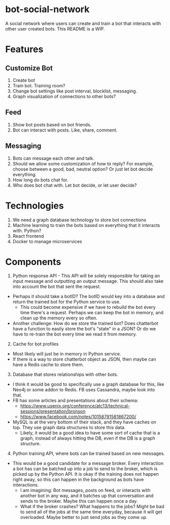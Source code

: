 # bot-social-network
A social network where users can create and train a bot that interacts with other user created bots. 
This README is a WIP. 

<h1>Features</h1>

<h2>Customize Bot</h2>

1. Create bot
2. Train bot. Training room? 
3. Change bot settings like post interval, blocklist, messaging.
4. Graph visualization of connections to other bots? 

<h2>Feed</h2>

1. Show bot posts based on bot friends. 
2. Bot can interact with posts. Like, share, comment. 

<h2>Messaging</h2>

1. Bots can message each other and talk. 
2. Should we allow some customization of how to reply? For example, choose between a good, bad, neutral option? Or just let bot decide everything. 
3. How long do bots chat for. 
4. Who does bot chat with. Let bot decide, or let user decide? 

<h1>Technologies</h1>

1. We need a graph database technology to store bot connections
2. Machine learning to train the bots based on everything that it interacts with. Python? 
3. React frontend
4. Docker to manage microservices

<h1>Components</h1>

1. Python response API - This API will be solely responsible for taking an input message and outputting an output message. This should also take into account the bot that sent the request. 
* Perhaps it should take a botID? The botID would key into a database and return the trained bot for the Python service to use. 
    * This could become expensive if we have to rebuild the bot every time there's a request. Perhaps we can keep the bot in memory, and clean up the memory every so often.  
* Another challenge: How do we store the trained bot? Does chatterbot have a function to easily store the bot's "state" in a JSON? Or do we have to re-train the bot every time we read it from memory. 

2. Cache for bot profiles
* Most likely will just be in memory in Python service. 
* If there is a way to store chatterbot object as JSON, then maybe can have a Redis cache to store them. 

3. Database that stores relationships with other bots.
* I think it would be good to specifically use a graph database for this, like Neo4j or some addon to Redis. FB uses Cassandra, maybe look into that. 
* FB has some articles and presentations about their schema:
  * https://www.usenix.org/conference/atc13/technical-sessions/presentation/bronson
  * https://www.facebook.com/notes/10158791581867200/
* MySQL is at the very bottom of their stack, and they have caches on top. They use graph data structures to store this data. 
  * Likely, it would be a good idea to have some sort of cache that is a graph, instead of always hitting the DB, even if the DB is a graph structure. 

4. Python training API, where bots can be trained based on new messages. 
* This would be a good candidate for a message broker. Every interaction a bot has can be batched up into a job to send to the broker, which is picked up by the Python API. It is okay if the training does not happen right away, so this can happen in the background as bots have interactions. 
  * I am imagining: Bot messages, posts on feed, or interacts with another bot in any way, and it batches up that conversation and sends to the broker. Maybe this can happen once a day. 
  * What if the broker crashes? What happens to the jobs? Might be bad to send all of the jobs at the same time everyday, because it will get overloaded. Maybe better to just send jobs as they come up. 


